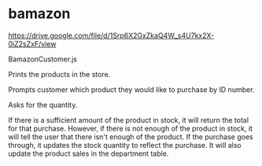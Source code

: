 # bamazon
https://drive.google.com/file/d/1Srp6X2GxZkaQ4W_s4U7kx2X-0iZ2sZxF/view



BamazonCustomer.js

Prints the products in the store.

Prompts customer which product they would like to purchase by ID number.

Asks for the quantity.

If there is a sufficient amount of the product in stock, it will return the total for that purchase.
However, if there is not enough of the product in stock, it will tell the user that there isn't enough of the product.
If the purchase goes through, it updates the stock quantity to reflect the purchase.
It will also update the product sales in the department table.
